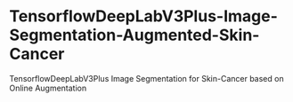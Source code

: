 # TensorflowDeepLabV3Plus-Image-Segmentation-Augmented-Skin-Cancer
TensorflowDeepLabV3Plus Image Segmentation for Skin-Cancer based on Online Augmentation
